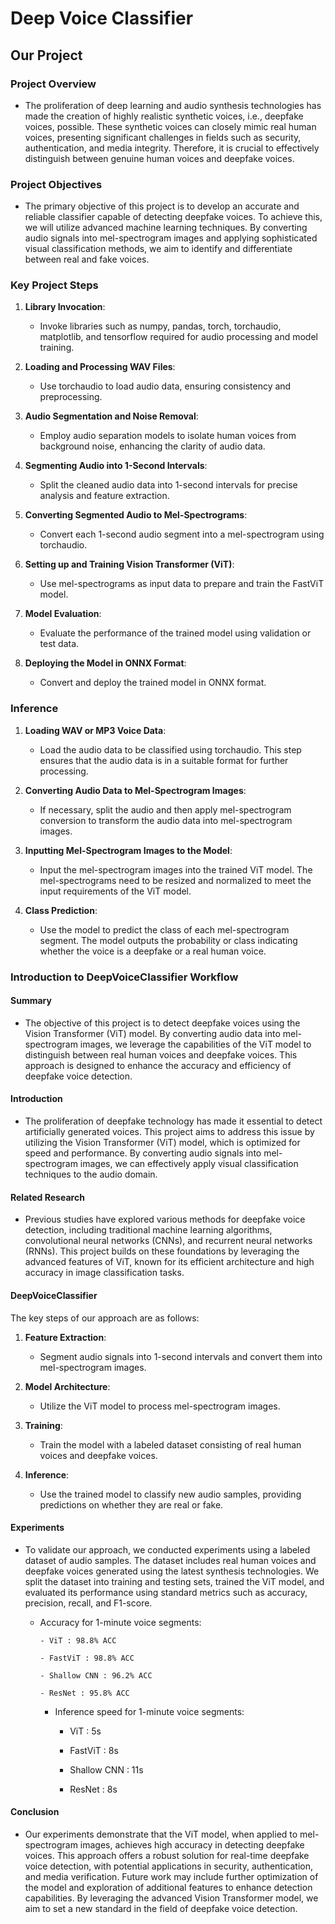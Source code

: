 # Deep Voice Classifier

## Our Project

### Project Overview

- The proliferation of deep learning and audio synthesis technologies has made the creation of highly realistic synthetic voices, i.e., deepfake voices, possible. These synthetic voices can closely mimic real human voices, presenting significant challenges in fields such as security, authentication, and media integrity. Therefore, it is crucial to effectively distinguish between genuine human voices and deepfake voices.

### Project Objectives

- The primary objective of this project is to develop an accurate and reliable classifier capable of detecting deepfake voices. To achieve this, we will utilize advanced machine learning techniques. By converting audio signals into mel-spectrogram images and applying sophisticated visual classification methods, we aim to identify and differentiate between real and fake voices.

### Key Project Steps

1. **Library Invocation**:

    - Invoke libraries such as numpy, pandas, torch, torchaudio, matplotlib, and tensorflow required for audio processing and model training.

2. **Loading and Processing WAV Files**:

    - Use torchaudio to load audio data, ensuring consistency and preprocessing.

3. **Audio Segmentation and Noise Removal**:

    - Employ audio separation models to isolate human voices from background noise, enhancing the clarity of audio data.

4. **Segmenting Audio into 1-Second Intervals**:

    - Split the cleaned audio data into 1-second intervals for precise analysis and feature extraction.

5. **Converting Segmented Audio to Mel-Spectrograms**:

    - Convert each 1-second audio segment into a mel-spectrogram using torchaudio.

6. **Setting up and Training Vision Transformer (ViT)**:

    - Use mel-spectrograms as input data to prepare and train the FastViT model.

7. **Model Evaluation**:

    - Evaluate the performance of the trained model using validation or test data.

8. **Deploying the Model in ONNX Format**:

    - Convert and deploy the trained model in ONNX format.

### Inference

1. **Loading WAV or MP3 Voice Data**:

    - Load the audio data to be classified using torchaudio. This step ensures that the audio data is in a suitable format for further processing.

2. **Converting Audio Data to Mel-Spectrogram Images**:

    - If necessary, split the audio and then apply mel-spectrogram conversion to transform the audio data into mel-spectrogram images.

3. **Inputting Mel-Spectrogram Images to the Model**:

    - Input the mel-spectrogram images into the trained ViT model. The mel-spectrograms need to be resized and normalized to meet the input requirements of the ViT model.

4. **Class Prediction**:

    - Use the model to predict the class of each mel-spectrogram segment. The model outputs the probability or class indicating whether the voice is a deepfake or a real human voice.

### Introduction to DeepVoiceClassifier Workflow

#### Summary

- The objective of this project is to detect deepfake voices using the Vision Transformer (ViT) model. By converting audio data into mel-spectrogram images, we leverage the capabilities of the ViT model to distinguish between real human voices and deepfake voices. This approach is designed to enhance the accuracy and efficiency of deepfake voice detection.

#### Introduction

- The proliferation of deepfake technology has made it essential to detect artificially generated voices. This project aims to address this issue by utilizing the Vision Transformer (ViT) model, which is optimized for speed and performance. By converting audio signals into mel-spectrogram images, we can effectively apply visual classification techniques to the audio domain.

#### Related Research

- Previous studies have explored various methods for deepfake voice detection, including traditional machine learning algorithms, convolutional neural networks (CNNs), and recurrent neural networks (RNNs). This project builds on these foundations by leveraging the advanced features of ViT, known for its efficient architecture and high accuracy in image classification tasks.

#### DeepVoiceClassifier

The key steps of our approach are as follows:

1. **Feature Extraction**:

    - Segment audio signals into 1-second intervals and convert them into mel-spectrogram images.

2. **Model Architecture**:

    - Utilize the ViT model to process mel-spectrogram images.

3. **Training**:

    - Train the model with a labeled dataset consisting of real human voices and deepfake voices.

4. **Inference**:

    - Use the trained model to classify new audio samples, providing predictions on whether they are real or fake.

#### Experiments

- To validate our approach, we conducted experiments using a labeled dataset of audio samples. The dataset includes real human voices and deepfake voices generated using the latest synthesis technologies. We split the dataset into training and testing sets, trained the ViT model, and evaluated its performance using standard metrics such as accuracy, precision, recall, and F1-score.

  - Accuracy for 1-minute voice segments:

        - ViT : 98.8% ACC

        - FastViT : 98.8% ACC

        - Shallow CNN : 96.2% ACC

        - ResNet : 95.8% ACC

    - Inference speed for 1-minute voice segments:

      - ViT : 5s

      - FastViT : 8s

      - Shallow CNN : 11s

      - ResNet : 8s

#### Conclusion

- Our experiments demonstrate that the ViT model, when applied to mel-spectrogram images, achieves high accuracy in detecting deepfake voices. This approach offers a robust solution for real-time deepfake voice detection, with potential applications in security, authentication, and media verification. Future work may include further optimization of the model and exploration of additional features to enhance detection capabilities. By leveraging the advanced Vision Transformer model, we aim to set a new standard in the field of deepfake voice detection.

